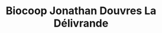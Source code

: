 ---
title: "Biocoop Jonathan Douvres La Délivrande"
url: /douvres-la-delivrande/biocoop-jonathan-douvres-la-delivrande/
shop: Supermarkt
---
